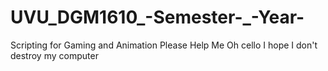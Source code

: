 # UVU_DGM1610_-Semester-_-Year-
Scripting for Gaming and Animation Please Help Me
Oh cello
I hope I don't destroy my computer
